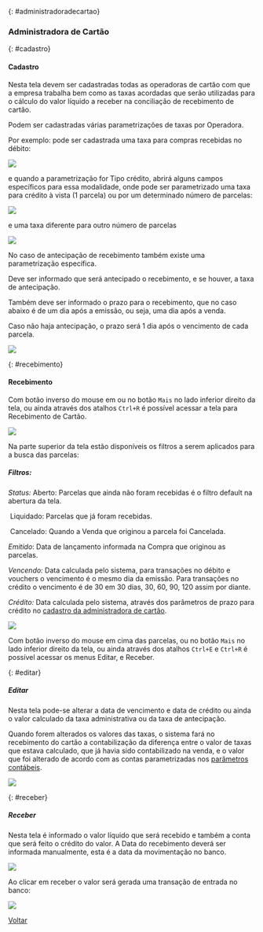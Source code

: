 

{: #administradoradecartao}

### Administradora de Cartão

{: #cadastro}

#### Cadastro

Nesta tela devem ser cadastradas todas as operadoras de cartão com que a empresa trabalha bem como as taxas acordadas que serão utilizadas para o cálculo do valor líquido a receber na conciliação de recebimento de cartão.

Podem ser cadastradas várias parametrizações de taxas por Operadora.

Por exemplo: pode ser cadastrada uma taxa para compras recebidas no débito:

![](images/financeiro_administradora_cartao_debito.jpg)

e quando a parametrização for Tipo crédito, abrirá alguns campos específicos para essa modalidade, onde pode ser parametrizado uma taxa para crédito à vista (1 parcela) ou por um determinado número de parcelas:

![](images/financeiro_administradora_cartao_creditoavista.jpg)

e uma taxa diferente para outro número de parcelas

![](images/financeiro_administradora_cartao_credito.jpg)

No caso de antecipação de recebimento também existe uma parametrização específica. 

Deve ser informado que será antecipado o recebimento, e se houver, a taxa de antecipação. 

Também deve ser informado o prazo para o recebimento, que no caso abaixo é de um dia após a emissão, ou seja, uma dia após a venda.

Caso não haja antecipação, o prazo será 1 dia após o vencimento de cada parcela.

![](images/financeiro_administradora_cartao_credito_antecipa.jpg)



{: #recebimento}

#### Recebimento

Com botão inverso do mouse em  ou no botão `Mais` no lado inferior direito da tela, ou ainda através dos atalhos  `Ctrl+R` é possível acessar a tela para Recebimento de Cartão.

![](images/financeiro_administradora_cartao_recebimento.jpg)



Na parte superior da tela estão disponíveis os filtros a serem aplicados para a busca das parcelas:



##### Filtros:

*Status:* Aberto: Parcelas que ainda não foram recebidas é o filtro default na abertura da tela.

​             Liquidado: Parcelas que já foram recebidas.

​              Cancelado: Quando a Venda que originou a parcela foi Cancelada.



*Emitido*: Data de lançamento informada na Compra que originou as parcelas.

*Vencendo:* Data calculada pelo sistema, para transações no débito e vouchers o vencimento  é o mesmo dia da emissão. Para transações no crédito o vencimento é de 30 em 30 dias, 30, 60, 90, 120 assim por diante.

*Crédito:* Data calculada pelo sistema, através dos parâmetros de prazo para crédito no [cadastro da administradora de cartão](financeiro_administradora_cartao.md#cadastro).



![](images/financeiro_administradora_cartao_recebimento1.jpg)



Com botão inverso do mouse em cima das parcelas,  ou no botão `Mais` no lado inferior direito da tela, ou ainda através dos atalhos  `Ctrl+E` e `Ctrl+R` é possível acessar os menus Editar, e Receber.

{: #editar}

##### Editar

Nesta tela pode-se alterar a data de vencimento e data de crédito ou ainda o  valor calculado da taxa administrativa ou da taxa de antecipação.

Quando forem alterados os valores das taxas, o sistema fará no recebimento do cartão a contabilização da diferença entre o valor de taxas que estava calculado, que já havia sido contabilizado na venda, e o valor que foi alterado de acordo com as contas parametrizadas nos [parâmetros contábeis](contabilidade_parametro_contabil_contas_receber.md).

![](images/financeiro_administradora_cartao_recebimento_editar.jpg)



{: #receber}

##### Receber

Nesta tela é informado o valor líquido que será recebido e também a conta que será feito o crédito do valor. A Data do recebimento deverá ser informada manualmente, esta é a data da movimentação no banco.

![](images/financeiro_administradora_cartao_recebimento2.jpg)



Ao clicar em receber o valor será gerada uma transação de entrada no banco:

![](images/financeiro_administradora_cartao_recebimento_banco.jpg)





[Voltar](financeiro.md#financeirocontasreceber)

